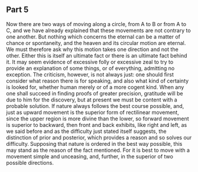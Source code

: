 ## Part 5

Now there are two ways of moving along a circle, from A to B or from A to C, and we have already explained that these movements are not contrary to one another.
But nothing which concerns the eternal can be a matter of chance or spontaneity, and the heaven and its circular motion are eternal.
We must therefore ask why this motion takes one direction and not the other.
Either this is itself an ultimate fact or there is an ultimate fact behind it.
It may seem evidence of excessive folly or excessive zeal to try to provide an explanation of some things, or of everything, admitting no exception.
The criticism, however, is not always just: one should first consider what reason there is for speaking, and also what kind of certainty is looked for, whether human merely or of a more cogent kind.
When any one shall succeed in finding proofs of greater precision, gratitude will be due to him for the discovery, but at present we must be content with a probable solution.
If nature always follows the best course possible, and, just as upward movement is the superior form of rectilinear movement, since the upper region is more divine than the lower, so forward movement is superior to backward, then front and back exhibits, like right and left, as we said before and as the difficulty just stated itself suggests, the distinction of prior and posterior, which provides a reason and so solves our difficulty.
Supposing that nature is ordered in the best way possible, this may stand as the reason of the fact mentioned.
For it is best to move with a movement simple and unceasing, and, further, in the superior of two possible directions.

